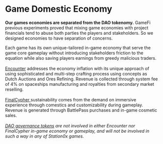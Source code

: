 # Game Domestic Economy

**Our games economies are separated from the DAO tokenomy.** GameFi previous experiments proved that mixing game economies with project financials tend to abuse both parties the players and stakeholders. So we designed economies to have separation of concerns.&#x20;

Each game has its own unique-tailored in-game economy that serve the game core gameplay without introducing stakeholders friction to the equation while also saving players earnings from greedy malicious traders. \
\
[Encounter](../games-and-technology/encounter/) addresses the economy inflation with its unique approach of using sophisticated and multi-step crafting process using concepts as Dutch Auctions and Ores Refining. Revenue is collected through system fee of 4% on spaceships manufacturing and royalties from secondary market reselling. \
\
[FinalCypher ](../games-and-technology/finalcypher/)sustainability comes from the demand on immersive experience through comestics and customizability during gameplay. Revenue is generated through BattlePass purchases and in-game cosmetic sales. \
\
[_DAO governance tokens_](../governance/the-ecosystem.md) _are not involved in either Encounter nor FinalCypher in-game economy or gameplay, and will not be involved in such a way in any of Station0x games._&#x20;

